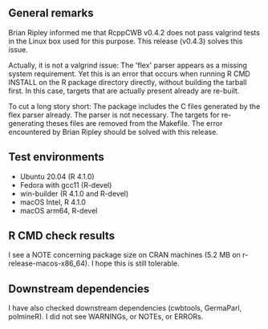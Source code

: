 ## General remarks

Brian Ripley informed me that RcppCWB v0.4.2 does not pass valgrind tests in the Linux box used for this purpose. This release (v0.4.3) solves this issue.

Actually, it is not a valgrind issue: The 'flex' parser appears as a missing system requirement. Yet this is an error that occurs when running R CMD INSTALL on the R package directory directly, without building the tarball first. In this case, targets that are actually present already are re-built. 

To cut a long story short: The package includes the C files generated by the flex parser already. The parser is not necessary. The targets for re-generating theses files are removed from the Makefile. The error encountered by Brian Ripley should be solved with this release. 


## Test environments

* Ubuntu 20.04 (R 4.1.0)
* Fedora with gcc11 (R-devel)
* win-builder (R 4.1.0 and R-devel)
* macOS Intel, R 4.1.0
* macOS arm64, R-devel


## R CMD check results

I see a NOTE concerning package size on CRAN machines (5.2 MB on r-release-macos-x86_64). I hope this is still tolerable. 


## Downstream dependencies

I have also checked downstream dependencies (cwbtools, GermaParl, polmineR). I did not see WARNINGs, or NOTEs, or ERRORs.

